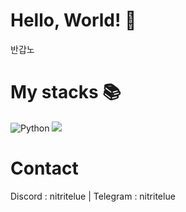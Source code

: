 # Hello, World! 👋
반갑노

# My stacks 📚
![Python](https://img.shields.io/badge/python-3670A0?style=for-the-badge&logo=python&logoColor=ffdd54)   <img src="https://img.shields.io/badge/c++-00599C?style=for-the-badge&logo=c%2B%2B&logoColor=white">
    

# Contact
Discord : nitritelue | Telegram : nitritelue
